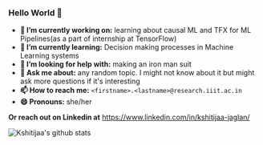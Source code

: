 ### Hello World 👋

<!--
	WOAH YOU BOT!!!!
	Hi bot!!!
-->

- **🔭 I’m currently working on:** learning about causal ML and TFX for ML Pipelines(as a part of internship at TensorFlow)
- **🌱 I’m currently learning:** Decision making processes in Machine Learning systems
- **🤔 I’m looking for help with:** making an iron man suit
- **💬 Ask me about:** any random topic. I might not know about it but might ask more questions if it's interesting
- **📫 How to reach me:** `<firstname>.<lastname>@research.iiit.ac.in`
- **😄 Pronouns:** she/her

**Or reach out on Linkedin at** https://www.linkedin.com/in/kshitijaa-jaglan/ 

![Kshitijaa's github stats](https://github-readme-stats.vercel.app/api?username=deutranium&show_icons=true&theme=algolia&count_private=true)
